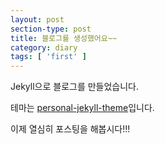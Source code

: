```yaml
---
layout: post
section-type: post
title: 블로그를 생성했어요~~
category: diary
tags: [ 'first' ]
---
```


Jekyll으로 블로그를 만들었습니다.

테마는 [personal-jekyll-theme](https://github.com/PanosSakkos/personal-jekyll-theme)입니다.

이제 열심히 포스팅을 해봅시다!!!
